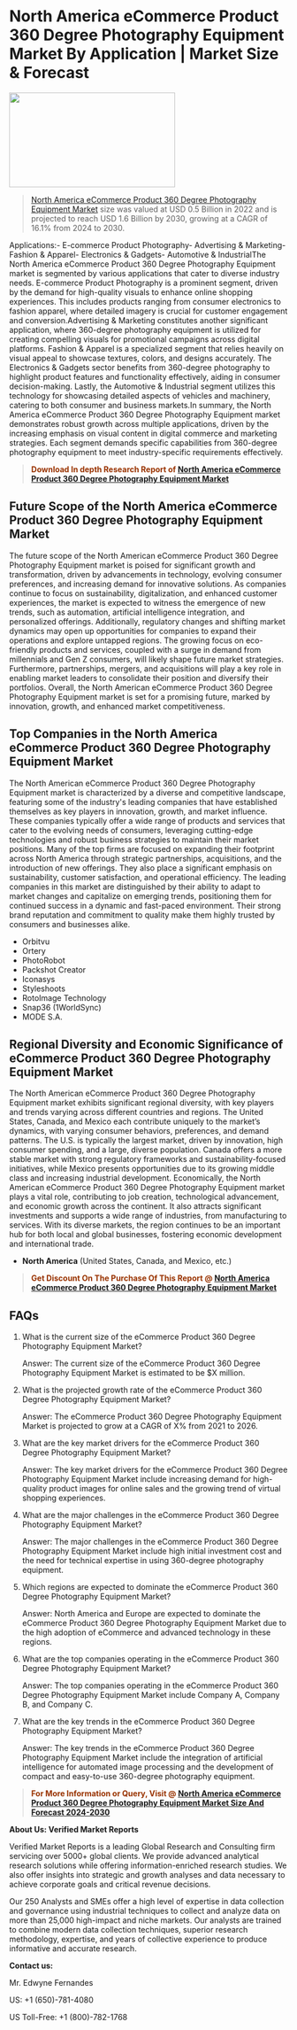 <p><h1>North America eCommerce Product 360 Degree Photography Equipment Market By Application | Market Size & Forecast</h1><p><img class="aligncenter size-medium wp-image-105565" src="https://ffe5etoiles.com/wp-content/uploads/2025/01/MST7-300x171.png" alt="" width="300" height="171" /></p><blockquote><p><a href="https://www.verifiedmarketreports.com/download-sample/?rid=626122&utm_source=Github-NA&utm_medium=362" target="_blank">North America eCommerce Product 360 Degree Photography Equipment Market</a> size was valued at USD 0.5 Billion in 2022 and is projected to reach USD 1.6 Billion by 2030, growing at a CAGR of 16.1% from 2024 to 2030.</p></blockquote>Applications:- E-commerce Product Photography- Advertising & Marketing- Fashion & Apparel- Electronics & Gadgets- Automotive & IndustrialThe North America eCommerce Product 360 Degree Photography Equipment market is segmented by various applications that cater to diverse industry needs. E-commerce Product Photography is a prominent segment, driven by the demand for high-quality visuals to enhance online shopping experiences. This includes products ranging from consumer electronics to fashion apparel, where detailed imagery is crucial for customer engagement and conversion.Advertising & Marketing constitutes another significant application, where 360-degree photography equipment is utilized for creating compelling visuals for promotional campaigns across digital platforms. Fashion & Apparel is a specialized segment that relies heavily on visual appeal to showcase textures, colors, and designs accurately. The Electronics & Gadgets sector benefits from 360-degree photography to highlight product features and functionality effectively, aiding in consumer decision-making. Lastly, the Automotive & Industrial segment utilizes this technology for showcasing detailed aspects of vehicles and machinery, catering to both consumer and business markets.In summary, the North America eCommerce Product 360 Degree Photography Equipment market demonstrates robust growth across multiple applications, driven by the increasing emphasis on visual content in digital commerce and marketing strategies. Each segment demands specific capabilities from 360-degree photography equipment to meet industry-specific requirements effectively.</p><blockquote><p><span style="color: #993300;"><strong>Download In depth Research Report of <a href="https://www.verifiedmarketreports.com/download-sample/?rid=626122&utm_source=Github-NA&utm_medium=362">North America eCommerce Product 360 Degree Photography Equipment Market</a></strong></span></p></blockquote><h2>Future Scope of the North America eCommerce Product 360 Degree Photography Equipment Market</h2><p>The future scope of the North American eCommerce Product 360 Degree Photography Equipment market is poised for significant growth and transformation, driven by advancements in technology, evolving consumer preferences, and increasing demand for innovative solutions. As companies continue to focus on sustainability, digitalization, and enhanced customer experiences, the market is expected to witness the emergence of new trends, such as automation, artificial intelligence integration, and personalized offerings. Additionally, regulatory changes and shifting market dynamics may open up opportunities for companies to expand their operations and explore untapped regions. The growing focus on eco-friendly products and services, coupled with a surge in demand from millennials and Gen Z consumers, will likely shape future market strategies. Furthermore, partnerships, mergers, and acquisitions will play a key role in enabling market leaders to consolidate their position and diversify their portfolios. Overall, the North American eCommerce Product 360 Degree Photography Equipment market is set for a promising future, marked by innovation, growth, and enhanced market competitiveness.</p><h2>Top Companies in the North America eCommerce Product 360 Degree Photography Equipment Market</h2><p>The North American eCommerce Product 360 Degree Photography Equipment market is characterized by a diverse and competitive landscape, featuring some of the industry's leading companies that have established themselves as key players in innovation, growth, and market influence. These companies typically offer a wide range of products and services that cater to the evolving needs of consumers, leveraging cutting-edge technologies and robust business strategies to maintain their market positions. Many of the top firms are focused on expanding their footprint across North America through strategic partnerships, acquisitions, and the introduction of new offerings. They also place a significant emphasis on sustainability, customer satisfaction, and operational efficiency. The leading companies in this market are distinguished by their ability to adapt to market changes and capitalize on emerging trends, positioning them for continued success in a dynamic and fast-paced environment. Their strong brand reputation and commitment to quality make them highly trusted by consumers and businesses alike.</p><p><ul><li>Orbitvu </li><li> Ortery </li><li> PhotoRobot </li><li> Packshot Creator </li><li> Iconasys </li><li> Styleshoots </li><li> RotoImage Technology </li><li> Snap36 (1WorldSync) </li><li> MODE S.A.</li></ul></p><h2>Regional Diversity and Economic Significance of eCommerce Product 360 Degree Photography Equipment Market</h2><p>The North American eCommerce Product 360 Degree Photography Equipment market exhibits significant regional diversity, with key players and trends varying across different countries and regions. The United States, Canada, and Mexico each contribute uniquely to the market’s dynamics, with varying consumer behaviors, preferences, and demand patterns. The U.S. is typically the largest market, driven by innovation, high consumer spending, and a large, diverse population. Canada offers a more stable market with strong regulatory frameworks and sustainability-focused initiatives, while Mexico presents opportunities due to its growing middle class and increasing industrial development. Economically, the North American eCommerce Product 360 Degree Photography Equipment market plays a vital role, contributing to job creation, technological advancement, and economic growth across the continent. It also attracts significant investments and supports a wide range of industries, from manufacturing to services. With its diverse markets, the region continues to be an important hub for both local and global businesses, fostering economic development and international trade.</p><ul> <li><strong>North America</strong> (United States, Canada, and Mexico, etc.)</li></ul><blockquote><p><span style="color: #993300;"><strong>Get Discount On The Purchase Of This Report @ <a href="https://www.verifiedmarketreports.com/ask-for-discount/?rid=626122&utm_source=Github-NA&utm_medium=362">North America eCommerce Product 360 Degree Photography Equipment Market</a></strong></span></p></blockquote><h2>FAQs</h2><p><ol><li>What is the current size of the eCommerce Product 360 Degree Photography Equipment Market?</div><div></li><p>Answer: The current size of the eCommerce Product 360 Degree Photography Equipment Market is estimated to be $X million.</p><li>What is the projected growth rate of the eCommerce Product 360 Degree Photography Equipment Market?</div><div></li><p>Answer: The eCommerce Product 360 Degree Photography Equipment Market is projected to grow at a CAGR of X% from 2021 to 2026.</p><li>What are the key market drivers for the eCommerce Product 360 Degree Photography Equipment Market?</div><div></li><p>Answer: The key market drivers for the eCommerce Product 360 Degree Photography Equipment Market include increasing demand for high-quality product images for online sales and the growing trend of virtual shopping experiences.</p><li>What are the major challenges in the eCommerce Product 360 Degree Photography Equipment Market?</div><div></li><p>Answer: The major challenges in the eCommerce Product 360 Degree Photography Equipment Market include high initial investment cost and the need for technical expertise in using 360-degree photography equipment.</p><li>Which regions are expected to dominate the eCommerce Product 360 Degree Photography Equipment Market?</div><div></li><p>Answer: North America and Europe are expected to dominate the eCommerce Product 360 Degree Photography Equipment Market due to the high adoption of eCommerce and advanced technology in these regions.</p><li>What are the top companies operating in the eCommerce Product 360 Degree Photography Equipment Market?</div><div></li><p>Answer: The top companies operating in the eCommerce Product 360 Degree Photography Equipment Market include Company A, Company B, and Company C.</p><li>What are the key trends in the eCommerce Product 360 Degree Photography Equipment Market?</div><div></li><p>Answer: The key trends in the eCommerce Product 360 Degree Photography Equipment Market include the integration of artificial intelligence for automated image processing and the development of compact and easy-to-use 360-degree photography equipment.</p></ol></p><blockquote><p><span style="color: #993300;"><strong>For More Information or Query, Visit @ <a href="https://www.verifiedmarketreports.com/product/ecommerce-product-360-degree-photography-equipment-market/">North America eCommerce Product 360 Degree Photography Equipment Market Size And Forecast 2024-2030</a></strong></span></p></blockquote><p><strong>About Us: Verified Market Reports</strong></p><p>Verified Market Reports is a leading Global Research and Consulting firm servicing over 5000+ global clients. We provide advanced analytical research solutions while offering information-enriched research studies. We also offer insights into strategic and growth analyses and data necessary to achieve corporate goals and critical revenue decisions.</p><p>Our 250 Analysts and SMEs offer a high level of expertise in data collection and governance using industrial techniques to collect and analyze data on more than 25,000 high-impact and niche markets. Our analysts are trained to combine modern data collection techniques, superior research methodology, expertise, and years of collective experience to produce informative and accurate research.</p><p><strong>Contact us:</strong></p><p>Mr. Edwyne Fernandes</p><p>US: +1 (650)-781-4080</p><p>US Toll-Free: +1 (800)-782-1768</p>
